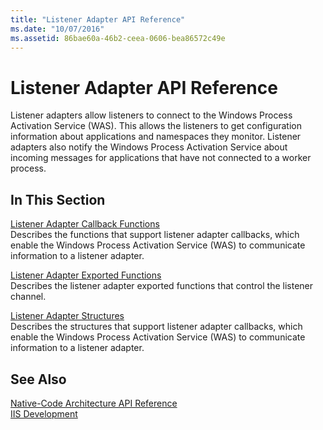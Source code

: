 ```yaml
---
title: "Listener Adapter API Reference"
ms.date: "10/07/2016"
ms.assetid: 86bae60a-46b2-ceea-0606-bea86572c49e
---
```

# Listener Adapter API Reference
Listener adapters allow listeners to connect to the Windows Process Activation Service (WAS). This allows the listeners to get configuration information about applications and namespaces they monitor. Listener adapters also notify the Windows Process Activation Service about incoming messages for applications that have not connected to a worker process.  
  
## In This Section  
 [Listener Adapter Callback Functions](../../web-development-reference/native-code-api-reference/listener-adapter-callback-functions.md)  
 Describes the functions that support listener adapter callbacks, which enable the Windows Process Activation Service (WAS) to communicate information to a listener adapter.  
  
 [Listener Adapter Exported Functions](../../web-development-reference/native-code-api-reference/listener-adapter-exported-functions.md)  
 Describes the listener adapter exported functions that control the listener channel.  
  
 [Listener Adapter Structures](../../web-development-reference/native-code-api-reference/listener-adapter-structures.md)  
 Describes the structures that support listener adapter callbacks, which enable the Windows Process Activation Service (WAS) to communicate information to a listener adapter.  
  
## See Also  
 [Native-Code Architecture API Reference](../../web-development-reference/native-code-api-reference/native-code-architecture-api-reference.md)   
 [IIS Development](https://msdn.microsoft.com/library/6c07a4d0-1bf0-45d3-8178-25df76e6740c)
